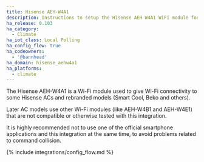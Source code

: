 ```yaml
---
title: Hisense AEH-W4A1
description: Instructions to setup the Hisense AEH W4A1 WiFi module for ACs.
ha_release: 0.103
ha_category:
  - Climate
ha_iot_class: Local Polling
ha_config_flow: true
ha_codeowners:
  - '@bannhead'
ha_domain: hisense_aehw4a1
ha_platforms:
  - climate
---
```


The Hisense AEH-W4A1 is a Wi-Fi module used to give Wi-Fi connectivity to some Hisense ACs and rebranded models (Smart Cool, Beko and others).

Later AC models use other Wi-Fi modules (like AEH-W4B1 and AEH-W4E1) that are not compatible or otherwise tested with this integration.

It is highly recommended not to use one of the official smartphone applications and this integration at the same time, to avoid problems related to command collision.

{% include integrations/config_flow.md %}
